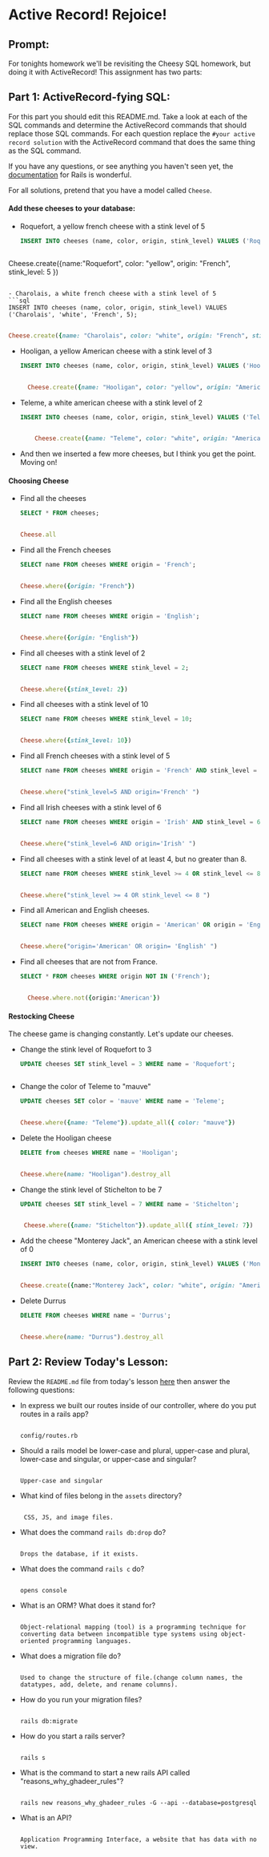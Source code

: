 # Active Record!  Rejoice!

## Prompt:
For tonights homework we'll be revisiting the Cheesy SQL homework, but doing it with ActiveRecord!  This assignment has two parts:

## Part 1: ActiveRecord-fying SQL:

For this part you should edit this README.md. Take a look at each of the SQL commands and determine the ActiveRecord commands that should replace those SQL commands.  For each question replace the `#your active record solution` with the ActiveRecord command that does the same thing as the SQL command.

If you have any questions, or see anything you haven't seen yet, the [documentation](https://guides.rubyonrails.org/active_record_basics.html) for Rails is wonderful.

For all solutions, pretend that you have a model called `Cheese`.

#### Add these cheeses to your database:

- Roquefort, a yellow french cheese with a stink level of 5
  ```sql
  INSERT INTO cheeses (name, color, origin, stink_level) VALUES ('Roquefort', 'yellow', 'French', 5);
  ```

  ```ruby

Cheese.create({name:"Roquefort", color: "yellow", origin: "French", stink_level: 5 })
  ```

- Charolais, a white french cheese with a stink level of 5
  ```sql
  INSERT INTO cheeses (name, color, origin, stink_level) VALUES ('Charolais', 'white', 'French', 5);
  ```

  ```ruby

  Cheese.create({name: "Charolais", color: "white", origin: "French", stink_level: 5 })
  ```

- Hooligan, a yellow American cheese with a stink level of 3
  ```sql
  INSERT INTO cheeses (name, color, origin, stink_level) VALUES ('Hooligan', 'yellow', 'American', 3);
  ```

  ```ruby

    Cheese.create({name: "Hooligan", color: "yellow", origin: "American", stink_level: 3 })
  ```
- Teleme, a white american cheese with a stink level of 2
  ```sql
  INSERT INTO cheeses (name, color, origin, stink_level) VALUES ('Teleme', 'white', 'American', 2);
  ```

  ```ruby

      Cheese.create({name: "Teleme", color: "white", origin: "American", stink_level: 2 })
  ```
- And then we inserted a few more cheeses, but I think you get the point.  Moving on!

#### Choosing Cheese


- Find all the cheeses
  
  ```sql
  SELECT * FROM cheeses;
  ```

  ```ruby

  Cheese.all
  ```

- Find all the French cheeses
    
  ```sql
  SELECT name FROM cheeses WHERE origin = 'French';
  ```

  ```ruby

  Cheese.where({origin: "French"})
  ```
- Find all the English cheeses
    
  ```sql
  SELECT name FROM cheeses WHERE origin = 'English';
  ```

  ```ruby

  Cheese.where({origin: "English"})
  ```
- Find all cheeses with a stink level of 2
    
  ```sql
  SELECT name FROM cheeses WHERE stink_level = 2;
  ```

  ```ruby

  Cheese.where({stink_level: 2})
  ```
- Find all cheeses with a stink level of 10
    
  ```sql
  SELECT name FROM cheeses WHERE stink_level = 10;
  ```

  ```ruby

  Cheese.where({stink_level: 10})
  ```
- Find all French cheeses with a stink level of 5
    
  ```sql
  SELECT name FROM cheeses WHERE origin = 'French' AND stink_level = 5;
  ```

  ```ruby

  Cheese.where("stink_level=5 AND origin='French' ")
  ```
- Find all Irish cheeses with a stink level of 6
    
  ```sql
  SELECT name FROM cheeses WHERE origin = 'Irish' AND stink_level = 6;
  ```

  ```ruby

  Cheese.where("stink_level=6 AND origin='Irish' ")
  ```
- Find all cheeses with a stink level of at least 4, but no greater than 8.
    
  ```sql
  SELECT name FROM cheeses WHERE stink_level >= 4 OR stink_level <= 8;
  ```

  ```ruby

  Cheese.where("stink_level >= 4 OR stink_level <= 8 ")
  ```
- Find all American and English cheeses.
    
  ```sql
  SELECT name FROM cheeses WHERE origin = 'American' OR origin = 'English';
  ```

  ```ruby

  Cheese.where("origin='American' OR origin= 'English' ")
  ```
- Find all cheeses that are not from France.
    
  ```sql
  SELECT * FROM cheeses WHERE origin NOT IN ('French');
  ```

  ```ruby

    Cheese.where.not({origin:'American'})
  
  ```


#### Restocking Cheese

The cheese game is changing constantly. Let's update our cheeses.

- Change the stink level of Roquefort to 3
    
  ```sql
  UPDATE cheeses SET stink_level = 3 WHERE name = 'Roquefort';
  ```

  ```ruby

  ```
- Change the color of Teleme to "mauve"
    
  ```sql
  UPDATE cheeses SET color = 'mauve' WHERE name = 'Teleme';
  ```

  ```ruby

  Cheese.where({name: "Teleme"}).update_all({ color: "mauve"})
  ```
- Delete the Hooligan cheese
    
  ```sql
  DELETE from cheeses WHERE name = 'Hooligan';
  ```

  ```ruby

  Cheese.where(name: "Hooligan").destroy_all
  ```
- Change the stink level of Stichelton to be 7
    
  ```sql
  UPDATE cheeses SET stink_level = 7 WHERE name = 'Stichelton';
  ```

  ```ruby

   Cheese.where({name: "Stichelton"}).update_all({ stink_level: 7})
  ```
- Add the cheese "Monterey Jack", an American cheese with a stink level of 0
    
  ```sql
  INSERT INTO cheeses (name, color, origin, stink_level) VALUES ('Monterey Jack', 'white', 'American', 0);
  ```

  ```ruby

  Cheese.create({name:"Monterey Jack", color: "white", origin: "American", stink_level: 0 })
  ```
- Delete Durrus
    
  ```sql
  DELETE FROM cheeses WHERE name = 'Durrus';
  ```

  ```ruby

  Cheese.where(name: "Durrus").destroy_all
  ```

## Part 2: Review Today's Lesson:
Review the `README.md` file from today's lesson [here](https://github.com/WDI-HoneyBadger/w10d03-intro-to-rails) then answer the following questions:

- In express we built our routes inside of our controller, where do you put routes in a rails app?
  ```

  config/routes.rb
  ```
- Should a rails model be lower-case and plural, upper-case and plural, lower-case and singular, or upper-case and singular?
  ```

  Upper-case and singular
  ```
- What kind of files belong in the `assets` directory?
  ```

   CSS, JS, and image files.
  ```
- What does the command `rails db:drop` do?
  ```

  Drops the database, if it exists.
  ```
- What does the command `rails c` do?
  ```

  opens console 
  ```
- What is an ORM?  What does it stand for?
  ```

  Object-relational mapping (tool) is a programming technique for converting data between incompatible type systems using object-oriented programming languages.
  ```
- What does a migration file do?
  ```

  Used to change the structure of file.(change column names, the datatypes, add, delete, and rename columns).
  ```
- How do you run your migration files?
  ```

  rails db:migrate
  ```
- How do you start a rails server?
  ```

  rails s
  ```
- What is the command to start a new rails API called "reasons_why_ghadeer_rules"?
  ```

  rails new reasons_why_ghadeer_rules -G --api --database=postgresql
  ```
- What is an API?
  ```

  Application Programming Interface, a website that has data with no view.
  ```
